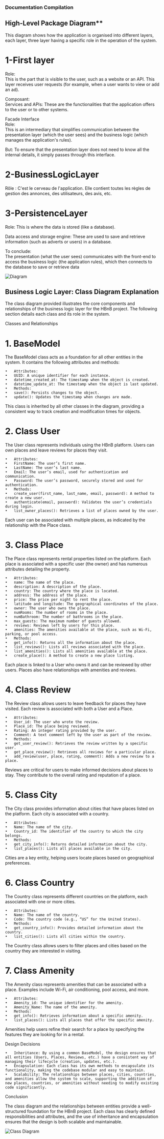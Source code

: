 ### Documentation Compilation  

## High-Level Package Diagram**  

This diagram shows how the application is organised into different layers, each layer, three layer having a specific role in the operation of the system.  

# 1-First layer  

Role:  
This is the part that is visible to the user, such as a website or an API. This layer receives user requests (for example, when a user wants to view or add an ad).  

Composant:  
Services and APIs: These are the functionalities that the application offers to the user or to other systems.  

Facade Interface    
Role:  
This is an intermediary that simplifies communication between the presentation layer (which the user sees) and the business logic (which manages the application's rules).  

But: To ensure that the presentation layer does not need to know all the internal details, it simply passes through this interface.  

# 2-BusinessLogicLayer  
Rôle : C'est le cerveau de l'application. Elle contient toutes les règles de gestion des annonces, des utilisateurs, des avis, etc.  

# 3-PersistenceLayer  
Role: This is where the data is stored (like a database).  

Data access and storage engine: These are used to save and retrieve information (such as adverts or users) in a database.  

To conclude:  
The presentation (what the user sees) communicates with the front-end to access the business logic (the application rules), which then connects to the database to save or retrieve data  
 
![Diagram](https://github.com/sifir-gun/hbnb/blob/eeba3e5f449290f66c6564e47b415344677ab2e4/Diagram_task0.jpg?raw=true)



## Business Logic Layer: Class Diagram Explanation

The class diagram provided illustrates the core components and relationships of the business logic layer for the HBnB project. The following section details each class and its role in the system.

Classes and Relationships

# 1. BaseModel

The BaseModel class acts as a foundation for all other entities in the system. It contains the following attributes and methods:

	•	Attributes:
	•	UUID: A unique identifier for each instance.
	•	datetime_created_at: The timestamp when the object is created.
	•	datetime_update_at: The timestamp when the object is last updated.
	•	Methods:
	•	save(): Persists changes to the object.
	•	update(): Updates the timestamp when changes are made.

This class is inherited by all other classes in the diagram, providing a consistent way to track creation and modification times for objects.

# 2. Class User

The User class represents individuals using the HBnB platform. Users can own places and leave reviews for places they visit.

	•	Attributes:
	•	FirstName: The user’s first name.
	•	LastName: The user’s last name.
	•	Email: The user’s email, used for authentication and communication.
	•	Password: The user’s password, securely stored and used for authentication.
	•	Methods:
	•	create_user(first_name, last_name, email, password): A method to create a new user.
	•	authenticate(email, password): Validates the user’s credentials during login.
	•	list_owner_places(): Retrieves a list of places owned by the user.

Each user can be associated with multiple places, as indicated by the relationship with the Place class.

# 3. Class Place

The Place class represents rental properties listed on the platform. Each place is associated with a specific user (the owner) and has numerous attributes detailing the property.

	•	Attributes:
	•	name: The name of the place.
	•	description: A description of the place.
	•	country: The country where the place is located.
	•	address: The address of the place.
	•	price: The price per night to rent the place.
	•	latitude and longitude: The geographical coordinates of the place.
	•	owner: The user who owns the place.
	•	numRooms: The number of rooms in the place.
	•	numBathroom: The number of bathrooms in the place.
	•	max_guests: The maximum number of guests allowed.
	•	reviews: Reviews left by users for this place.
	•	amenities: The amenities available at the place, such as Wi-Fi, parking, or pool access.
	•	Methods:
	•	get_info(): Returns all the information about the place.
	•	list_reviews(): Lists all reviews associated with the place.
	•	list_amenities(): Lists all amenities available at the place.
	•	create_place(): A method to create a new place listing.

Each place is linked to a User who owns it and can be reviewed by other users. Places also have relationships with amenities and reviews.

# 4. Class Review

The Review class allows users to leave feedback for places they have visited. Each review is associated with both a User and a Place.

	•	Attributes:
	•	User_id: The user who wrote the review.
	•	Place_id: The place being reviewed.
	•	Rating: An integer rating provided by the user.
	•	Comment: A text comment left by the user as part of the review.
	•	Methods:
	•	get_user_review(): Retrieves the review written by a specific user.
	•	get_place_review(): Retrieves all reviews for a particular place.
	•	add_review(user, place, rating, comment): Adds a new review to a place.

Reviews are critical for users to make informed decisions about places to stay. They contribute to the overall rating and reputation of a place.

# 5. Class City

The City class provides information about cities that have places listed on the platform. Each city is associated with a country.

	•	Attributes:
	•	Name: The name of the city.
	•	Country_id: The identifier of the country to which the city belongs.
	•	Methods:
	•	get_city_info(): Returns detailed information about the city.
	•	list_places(): Lists all places available in the city.

Cities are a key entity, helping users locate places based on geographical preferences.

# 6. Class Country

The Country class represents different countries on the platform, each associated with one or more cities.

	•	Attributes:
	•	Name: The name of the country.
	•	Code: The country code (e.g., “US” for the United States).
	•	Methods:
	•	get_country_info(): Provides detailed information about the country.
	•	list_cities(): Lists all cities within the country.

The Country class allows users to filter places and cities based on the country they are interested in visiting.

# 7. Class Amenity

The Amenity class represents amenities that can be associated with a place. Examples include Wi-Fi, air conditioning, pool access, and more.

	•	Attributes:
	•	Amenity_id: The unique identifier for the amenity.
	•	Amenity_Name: The name of the amenity.
	•	Methods:
	•	get_info(): Retrieves information about a specific amenity.
	•	list_places(): Lists all places that offer the specific amenity.

Amenities help users refine their search for a place by specifying the features they are looking for in a rental.

Design Decisions

	•	Inheritance: By using a common BaseModel, the design ensures that all entities (Users, Places, Reviews, etc.) have a consistent way of managing their lifecycle (creation, updates, etc.).
	•	Encapsulation: Each class has its own methods to encapsulate its functionality, making the codebase modular and easy to maintain.
	•	Scalability: The relationships between places, cities, countries, and amenities allow the system to scale, supporting the addition of new places, countries, or amenities without needing to modify existing code significantly.

Conclusion

The class diagram and the relationships between entities provide a well-structured foundation for the HBnB project. Each class has clearly defined responsibilities and attributes, and the use of inheritance and encapsulation ensures that the design is both scalable and maintainable.

![Class Diagram](https://github.com/sifir-gun/hbnb/blob/aa50198265c2c33e0ecd0a5e55800893924ae916/Diagramm_De_Class.png?raw=true)